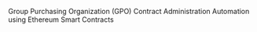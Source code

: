 Group Purchasing Organization (GPO) Contract Administration Automation using Ethereum Smart Contracts
